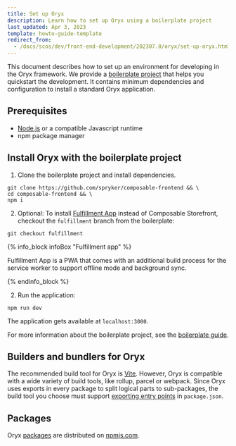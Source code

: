 ```yaml
---
title: Set up Oryx
description: Learn how to set up Oryx using a boilerplate project
last_updated: Apr 3, 2023
template: howto-guide-template
redirect_from:
  - /docs/scos/dev/front-end-development/202307.0/oryx/set-up-oryx.html
---
```


This document describes how to set up an environment for developing in the Oryx framework. We provide a [boilerplate project](https://github.com/spryker/composable-frontend) that helps you quickstart the development. It contains minimum dependencies and configuration to install a standard Oryx application.

## Prerequisites

- [Node.js](https://nodejs.org/) or a compatible Javascript runtime
- npm package manager

## Install Oryx with the boilerplate project

1. Clone the boilerplate project and install dependencies.  

```shell
git clone https://github.com/spryker/composable-frontend && \
cd composable-frontend && \
npm i
```


2. Optional: To install [Fulfillment App](/docs/pbc/all/warehouse-management-system/{{site.version}}/unified-commerce/fulfillment-app-feature-overview.html) instead of Composable Storefront, checkout the `fulfillment` branch from the boilerplate:

```shell
git checkout fulfillment
```

{% info_block infoBox "Fulfillment app" %}

Fulfillment App is a PWA that comes with an additional build process for the service worker to support offline mode and background sync.

{% endinfo_block %}


2. Run the application:

```shell
npm run dev
```

The application gets available at `localhost:3000`.

For more information about the boilerplate project, see the [boilerplate guide](/docs/scos/dev/front-end-development/{{page.version}}/oryx/getting-started/oryx-boilerplate.html).

## Builders and bundlers for Oryx

The recommended build tool for Oryx is [Vite](https://vitejs.dev/). However, Oryx is compatible with a wide variety of build tools, like rollup, parcel or webpack. Since Oryx uses exports in every package to split logical parts to sub-packages, the build tool you choose must support [exporting entry points](https://nodejs.org/api/packages.html#package-entry-points) in `package.json`.

## Packages

Oryx [packages](/docs/scos/dev/front-end-development/{{page.version}}/oryx/getting-started/oryx-packages.html) are distributed on [npmjs.com](https://www.npmjs.com/org/spryker-oryx).

